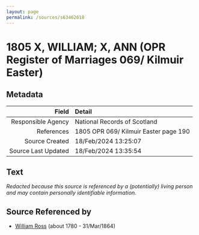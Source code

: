 ```yaml
---
layout: page
permalink: /sources/s63462618
---
```


# 1805 X, WILLIAM; X, ANN (OPR Register of Marriages  069/ Kilmuir Easter)

## Metadata

Field | Detail
---:|:---
Responsible Agency | National Records of Scotland
References | 1805 OPR 069/ Kilmuir Easter page 190
Source Created | 18/Feb/2024 13:25:07
Source Last Updated | 18/Feb/2024 13:35:54

## Text

_Redacted because this source is referenced by a (potentially) living person and may contain personally identifiable information._

## Source Referenced by

* [William Ross](../people/@31822850@-william-ross-b1780-d1864-3-31.md) (about 1780 - 31/Mar/1864)

